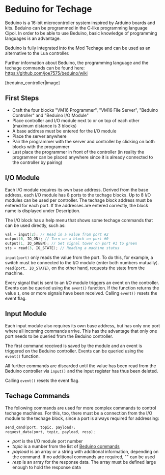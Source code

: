 # Beduino for Techage

Beduino is a 16-bit microcontroller system inspired by Arduino boards and kits.
Beduino can be programmed in the C-like programming language Cipol.
In order to be able to use Beduino, basic knowledge of
programming languages is an advantage.

Beduino is fully integrated into the Mod Techage and
can be used as an alternative to the Lua controller.

Further information about Beduino, the programming language and
the techage commands can be found here: https://github.com/joe7575/beduino/wiki

[beduino_controller|image]

## First Steps

- Craft the four blocks "VM16 Programmer", "VM16 File Server", "Beduino Controller" and "Beduino I/O Module"
- Place controller and I/O module next to or on top of each other (maximum distance is 3 blocks)
- A base address must be entered for the I/O module
- Place the server anywhere
- Pair the programmer with the server and controller by clicking on both blocks with the programmer
- Last place the programmer in front of the controller (in reality the programmer can be placed anywhere since it is already connected to the controller by pairing)

## I/O Module

Each I/O module requires its own base address. Derived from the base address,
each I/O module has 8 ports to the techage blocks. Up to 8 I/O modules 
can be used per controller. 
The techage block address must be entered for each port. 
If the addresses are entered correctly, the block name is displayed under Description.

The I/O block has a help menu that shows some techage commands 
that can be used directly, such as:

```c
val = input(2); // Read in a value from port #2
output(0, IO_ON); // Turn on a block on port #0
output(1, IO_GREEN); // Set signal tower on port #1 to green
sts = read(3, IO_STATE); // Reading a machine status
```

`input(port)` only reads the value from the port. 
To do this, for example, a switch must be connected to the I/O module
(enter both numbers mutually). 
`read(port, IO_STATE)`, on the other hand, requests the state from the machine.

Every signal that is sent to an I/O module triggers an event on the controller. 
Events can be queried using the `event()` function. 
If the function returns the value `1`, one or more signals have been received. 
Calling `event()` resets the event flag.

## Input Module

Each input module also requires its own base address, but has only one 
port where all incoming commands arrive. This has the advantage that only 
one port needs to be queried from the Beduino controller. 

The first command received is saved by the module and an event is triggered 
on the Beduino controller. Events can be queried using the `event()` function. 

All further commands are discarded until the value has been read from the 
Beduino controller via `input()` and the input register has thus been deleted.

Calling `event()` resets the event flag.

## Techage Commands

The following commands are used for more complex commands to control techage machines. 
For this, too, there must be a connection from the I/O module to the techage block, 
since a port is always required for addressing:

```c
send_cmnd(port, topic, payload);
request_data(port, topic, payload, resp);
```

- *port* is the I/O module port number
- *topic* is a number from the list of [Beduino commands](https://github.com/joe7575/beduino/blob/main/BEPs/bep-005_ta_cmnd.md)
- *payload* is an array or a string with additional information, depending on the command. If no additional commands are required, "" can be used
- *resp* is an array for the response data. The array must be defined large enough to hold the response data

